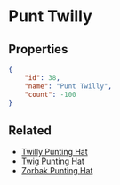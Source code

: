 # Punt Twilly

<no description available>

## Properties

```json
{
    "id": 38,
    "name": "Punt Twilly",
    "count": -100
}
```

## Related

- [Twilly Punting Hat](../items/883-twilly-punting-hat.md)
- [Twig Punting Hat](../items/884-twig-punting-hat.md)
- [Zorbak Punting Hat](../items/885-zorbak-punting-hat.md)

